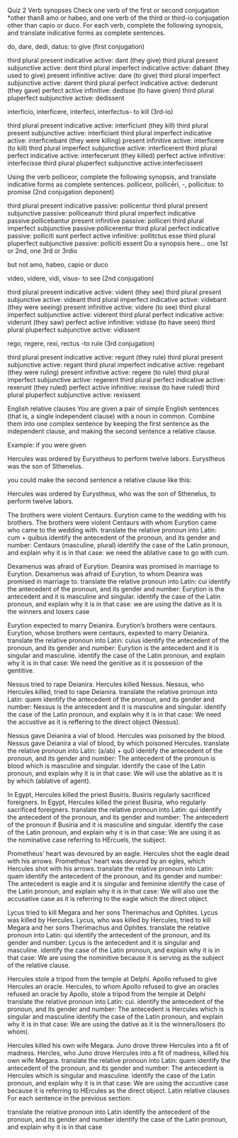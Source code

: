 Quiz 2
Verb synopses
Check one verb of the first or second conjugation *other than8 amo or habeo, and one verb of the third or third-io conjugation other than capio or duco. For each verb, complete the following synopsis, and translate indicative forms as complete sentences.

do, dare, dedi, datus: to give (first conjugation)

third plural present indicative active: dant (they give)
third plural present subjunctive active: dent 
third plural imperfect indicative active: dabant (they used to give)
present infinitive active: dare (to give)
third plural imperfect subjunctive active: darent 
third plural perfect indicative active: dederunt (they gave)
perfect active infinitive: dedisse (to have given)
third plural pluperfect subjunctive active: dedissent 

interficio, interficere, interfeci, interfectus- to kill (3rd-io)

third plural present indicative active: interficiunt (they kill)
third plural present subjunctive active: interficiant
third plural imperfect indicative active: interficiebant (they were killing)
present infinitive active: interficere (to kill)
third plural imperfect subjunctive active: interficerent
third plural perfect indicative active: interfecerunt (they killed)
perfect active infinitive: interfecisse
third plural pluperfect subjunctive active:interfecissent 

Using the verb polliceor, complete the following synopsis, and translate indicative forms as complete sentences.
polliceor, pollicēri, -, pollicitus: to promise (2nd conjugation deponent)

third plural present indicative passive: pollicentur
third plural present subjunctive passive: polliceanutr
third plural imperfect indicative passive:pollicebantur
present infinitive passive: polliceri
third plural imperfect subjunctive passive:pollicerentur
third plural perfect indicative passive: polliciti sunt
perfect active infinitive: pollitctus esse
third plural pluperfect subjunctive passive: polliciti essent
Do a synopsis here… one 1st or 2nd, one 3rd or 3rdio

but not amo, habeo, capio or duco

video, videre, vidi, visus- to see (2nd conjugation)

third plural present indicative active: vident (they see)
third plural present subjunctive active: videant
third plural imperfect indicative active: videbant (they were seeing)
present infinitive active: videre (to see)
third plural imperfect subjunctive active: viderent
third plural perfect indicative active: viderunt (they saw)
perfect active infinitive: vidisse (to have seen)
third plural pluperfect subjunctive active: vidissent

rego, regere, rexi, rectus -to rule (3rd conjugation)

third plural present indicative active: regunt (they rule)
third plural present subjunctive active: regant 
third plural imperfect indicative active: regebant (they were ruling)
present infinitive active: regere (to rule)
third plural imperfect subjunctive active: regerent
third plural perfect indicative active: rexerunt (they ruled)
perfect active infinitive: rexisse (to have ruled)
third plural pluperfect subjunctive active: rexissent


English relative clauses
You are given a pair of simple English sentences (that is, a single independent clause) with a noun in common. Combine them into one complex sentence by keeping the first sentence as the independent clause, and making the second sentence a relative clause.

Example: if you were given

Hercules was ordered by Eurystheus to perform twelve labors. Eurystheus was the son of Sthenelus.

you could make the second sentence a relative clause like this:

Hercules was ordered by Eurystheus, who was the son of Sthenelus, to perform twelve labors.

The brothers were violent Centaurs. Eurytion came to the wedding with his brothers.
The brothers were violent Centaurs with whom Eurytion came who came to the wedding with. 
translate the relative pronoun into Latin: cum + quibus 
identify the antecedent of the pronoun, and its gender and number: Centaurs (masculine, plural)
identify the case of the Latin pronoun, and explain why it is in that case: we need the ablative case to go with cum. 


Dexamenus was afraid of Eurytion. Deanira was promised in marriage to Eurytion.
Dexamenus was afraid of Eurytion, to whom Deanira was promised in marriage to. 
translate the relative pronoun into Latin: cui
identify the antecedent of the pronoun, and its gender and number: Eurytion is the antecedent and it is masculine and singular. 
identify the case of the Latin pronoun, and explain why it is in that case: we are using the dative as it is the winners and losers case


Eurytion expected to marry Deianira. Eurytion’s brothers were centaurs.
Eurytion, whose brothers were centaurs, expexted to marry Deianira. 
translate the relative pronoun into Latin: cuius
identify the antecedent of the pronoun, and its gender and number: Eurytion is the antecedent and it is singular and masculine. 
identify the case of the Latin pronoun, and explain why it is in that case: We need the genitive as it is possesion of the gentitive. 


Nessus tried to rape Deianira. Hercules killed Nessus.
Nessus, who Hercules killed, tried to rape Deianira. 
translate the relative pronoun into Latin: quem
identify the antecedent of the pronoun, and its gender and number: Nessus is the antecedent and it is masculine and singular. 
identify the case of the Latin pronoun, and explain why it is in that case: We need the accustive as it is reffering to the direct object (Nessus). 

Nessus gave Deianira a vial of blood. Hercules was poisoned by the blood.
Nessus gave Deianira a vial of blood, by which poisoned Hercules. 
translate the relative pronoun into Latin: (a/ab) + qu0
identify the antecedent of the pronoun, and its gender and number: The antecedent of the pronoun is blood which is masculine and singular. 
identify the case of the Latin pronoun, and explain why it is in that case: We will use the ablative as it is by which (ablative of agent). 


In Egypt, Hercules killed the priest Busiris. Busiris regularly sacrificed foreigners.
In Egypt, Hercules killed the priest Busiria, who regularly sacrificed foreigners. 
translate the relative pronoun into Latin: qui
identify the antecedent of the pronoun, and its gender and number: The antecedent of the pronoun if Busiria and it is masculine and singular. 
identify the case of the Latin pronoun, and explain why it is in that case: We are using it as the nominative case referring to HErcuels, the subject. 


Prometheus’ heart was devoured by an eagle. Hercules shot the eagle dead with his arrows.
Prometheus' heart was devured by an egles, which Hercules shot with his arrows. 
translate the relative pronoun into Latin: quam
identify the antecedent of the pronoun, and its gender and number: The antecedent is eagle and it is singular and feminine
identify the case of the Latin pronoun, and explain why it is in that case: We will also use the accusative case as it is referring to the eagle which the direct object. 


Lycus tried to kill Megara and her sons Therimachus and Ophites. Lycus was killed by Hercules.
Lycus, who was killed by Hercules, tried to kill Megara and her sons Therimachus and Ophites. 
translate the relative pronoun into Latin: qui 
identify the antecedent of the pronoun, and its gender and number: Lycus is the antecedent and it is singular and masculine.
identify the case of the Latin pronoun, and explain why it is in that case: We are using the nominitive because it is serving as the subject of the relative clause. 


Hercules stole a tripod from the temple at Delphi. Apollo refused to give Hercules an oracle.
Hercules, to whom Apollo refused to give an oracles refused an oracle by Apollo, stole a tripod from the temple at Delphi
translate the relative pronoun into Latin: cui. 
identify the antecedent of the pronoun, and its gender and number: The antecedent is Hercules which is singular and masculine
identify the case of the Latin pronoun, and explain why it is in that case: We are using the dative as it is the winners/losers (to whom). 


Hercules killed his own wife Megara. Juno drove threw Hercules into a fit of madness.
Hercles, who Juno drove Hercules into a fit of madness, killed his own wife Megara. 
translate the relative pronoun into Latin: quem 
identify the antecedent of the pronoun, and its gender and number: The antecedent is Hercules which is singular and masculine. 
identify the case of the Latin pronoun, and explain why it is in that case: We are using the accustive case because it is referring to HErcules as the direct object. 
Latin relative clauses
For each sentence in the previous section:

translate the relative pronoun into Latin
identify the antecedent of the pronoun, and its gender and number
identify the case of the Latin pronoun, and explain why it is in that case
